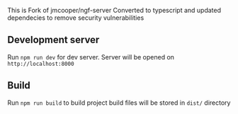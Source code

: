 This is Fork of jmcooper/ngf-server
Converted to typescript and updated dependecies to remove security vulnerabilities

## Development server
Run `npm run dev` for dev server. Server will be opened on `http://localhost:8000`

## Build
Run `npm run build` to build project build files will be stored in `dist/` directory